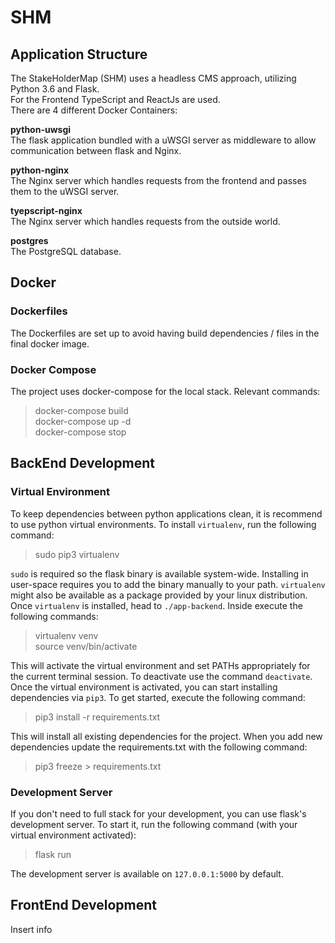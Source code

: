 # SHM
## Application Structure
The StakeHolderMap (SHM) uses a headless CMS approach, utilizing Python 3.6 and Flask.  
For the Frontend TypeScript and ReactJs are used.  
There are 4 different Docker Containers:

**python-uwsgi**  
The flask application bundled with a uWSGI server as middleware to allow communication between flask and Nginx.
 
**python-nginx**  
The Nginx server which handles requests from the frontend and passes them to the uWSGI server.
 
**tyepscript-nginx**  
The Nginx server which handles requests from the outside world.
 
**postgres**  
The PostgreSQL database.

## Docker
### Dockerfiles
The Dockerfiles are set up to avoid having build dependencies / files in the final docker image.

### Docker Compose
The project uses docker-compose for the local stack. Relevant commands:

> docker-compose build  
> docker-compose up -d  
> docker-compose stop
 
## BackEnd Development
### Virtual Environment
To keep dependencies between python applications clean, it is recommend to use python virtual environments. To install `virtualenv`, run the following command:
 
> sudo pip3 virtualenv
 
`sudo` is required so the flask binary is available system-wide. Installing in user-space requires you to add the binary manually to your path. `virtualenv` might also be available as a package provided by your linux distribution.  
Once `virtualenv` is installed, head to `./app-backend`. Inside execute the following commands:
 
> virtualenv venv  
> source venv/bin/activate
 
This will activate the virtual environment and set PATHs appropriately for the current terminal session. To deactivate use the command `deactivate`.  
Once the virtual environment is activated, you can start installing dependencies via `pip3`. To get started, execute the following command:

> pip3 install -r requirements.txt

This will install all existing dependencies for the project. When you add new dependencies update the requirements.txt with the following command:

> pip3 freeze > requirements.txt

### Development Server
If you don't need to full stack for your development, you can use flask's development server. To start it, run the following command (with your virtual environment activated):

> flask run

The development server is available on `127.0.0.1:5000` by default.

## FrontEnd Development
Insert info